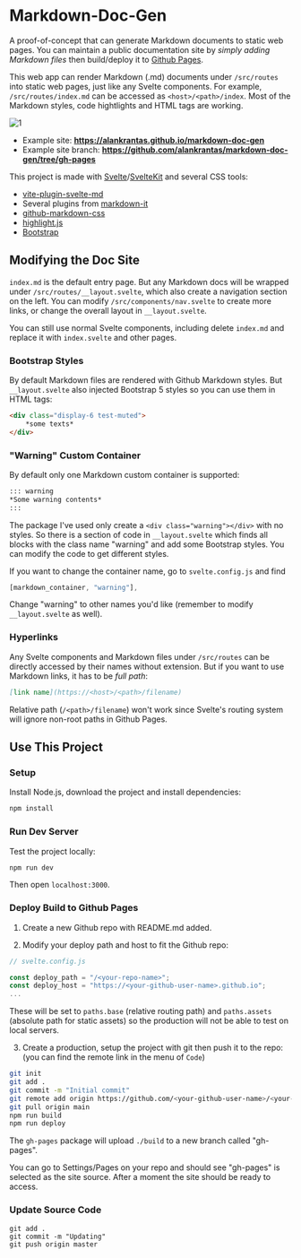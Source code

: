 # Markdown-Doc-Gen

A proof-of-concept that can generate Markdown documents to static web pages. You can maintain a public documentation site by *simply adding Markdown files* then build/deploy it to [Github Pages](https://pages.github.com/). 

This web app can render Markdown (.md) documents under ```/src/routes``` into static web pages, just like any Svelte components. For example, ```/src/routes/index.md``` can be accessed as ```<host>/<path>/index```. Most of the Markdown styles, code hightlights and HTML tags are working.

![1](https://user-images.githubusercontent.com/44191076/176992155-794b458b-9136-4be5-9f80-fc03aa6940dd.png)

* Example site: **https://alankrantas.github.io/markdown-doc-gen**
* Example site branch: **https://github.com/alankrantas/markdown-doc-gen/tree/gh-pages**

This project is made with [Svelte](https://svelte.dev/)/[SvelteKit](https://kit.svelte.dev/) and several CSS tools:

* [vite-plugin-svelte-md](https://www.npmjs.com/package/vite-plugin-svelte-md)
* Several plugins from [markdown-it](https://www.npmjs.com/package/markdown-it)
* [github-markdown-css](https://www.npmjs.com/package/github-markdown-css)
* [highlight.js](https://www.npmjs.com/package/highlight.js?activeTab=readme)
* [Bootstrap](https://getbootstrap.com/)

## Modifying the Doc Site

```index.md``` is the default entry page. But any Markdown docs will be wrapped under ```/src/routes/__layout.svelte```, which also create a navigation section on the left. You can modify  ```/src/components/nav.svelte``` to create more links, or change the overall layout in ```__layout.svelte```.

You can still use normal Svelte components, including delete ```index.md``` and replace it with ```index.svelte``` and other pages.

### Bootstrap Styles

By default Markdown files are rendered with Github Markdown styles. But ```__layout.svelte``` also injected Bootstrap 5 styles so you can use them in HTML tags:

```markdown
<div class="display-6 test-muted">
    *some texts*
</div>
```

### "Warning" Custom Container

By default only one Markdown custom container is supported:

```markdown
::: warning
*Some warning contents*
:::
```

The package I've used only create a ```<div class="warning"></div>``` with no styles. So there is a section of code in ```__layout.svelte``` which finds all blocks with the class name "warning" and add some Bootstrap styles. You can modify the code to get different styles.

If you want to change the container name, go to ```svelte.config.js``` and find

```js
[markdown_container, "warning"],
```

Change "warning" to other names you'd like (remember to modify ```__layout.svelte``` as well).

### Hyperlinks

Any Svelte components and Markdown files under ```/src/routes``` can be directly accessed by their names without extension. But if you want to use Markdown links, it has to be *full path*:

```markdown
[link name](https://<host>/<path>/filename)
```

Relative path (```/<path>/filename```) won't work since Svelte's routing system will ignore non-root paths in Github Pages.

## Use This Project

### Setup

Install Node.js, download the project and install dependencies:

```bash
npm install
```

### Run Dev Server

Test the project locally:

```bash
npm run dev
```

Then open ```localhost:3000```.

### Deploy Build to Github Pages

1. Create a new Github repo with README.md added.

2. Modify your deploy path and host to fit the Github repo:

```js
// svelte.config.js

const deploy_path = "/<your-repo-name>";
const deploy_host = "https://<your-github-user-name>.github.io";
...
```

These will be set to ```paths.base``` (relative routing path) and ```paths.assets``` (absolute path for static assets) so the production will not be able to test on local servers.

3. Create a production, setup the project with git then push it to the repo: (you can find the remote link in the menu of ```Code```)

```bash
git init
git add .
git commit -m "Initial commit"
git remote add origin https://github.com/<your-github-user-name>/<your-repo-name>.git
git pull origin main
npm run build
npm run deploy
```

The ```gh-pages``` package will upload ```./build``` to a new branch called "gh-pages".

You can go to Settings/Pages on your repo and should see "gh-pages" is selected as the site source. After a moment the site should be ready to access.

### Update Source Code

```
git add .
git commit -m "Updating"
git push origin master
```